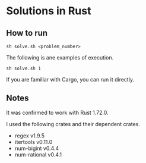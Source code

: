 # Solutions in Rust

## How to run

```console
sh solve.sh <problem_number>
```

The following is ane examples of execution.

```console
sh solve.sh 1
```

If you are familiar with Cargo, you can run it directly.

## Notes

It was confirmed to work with Rust 1.72.0.

I used the following crates and their dependent crates.

- regex v1.9.5
- itertools v0.11.0
- num-bigint v0.4.4
- num-rational v0.4.1

